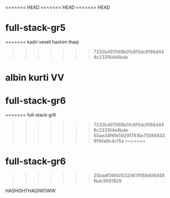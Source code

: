 <<<<<<< HEAD
<<<<<<< HEAD
<<<<<<< HEAD
# full-stack-gr5
=======
kadri veseli
hashim thaqi
>>>>>>> 7332b497069b01c8f5dc9166d448c233164e9bde

albin kurti VV
=======

# full-stack-gr6

=======
full-stack-gr6

> > > > > > > 7332b497069b01c8f5dc9166d448c233164e9bde
>>>>>>> 60ae34f6fe592917816e755868439f94a9c4c15a
=======
# full-stack-gr6
>>>>>>> 25bddf366415325611f189d0fbf48fbdc9991829

HASHISHTHAQIWOWW